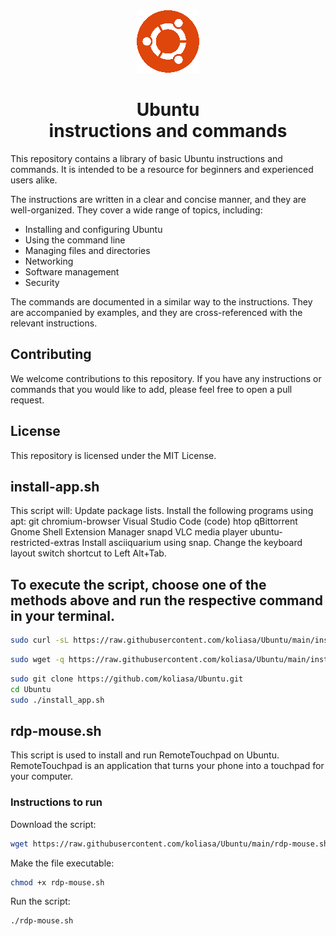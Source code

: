 <div align="center">
  <img src="https://github.com/koliasa/Ubuntu/blob/main/images/ubuntu.png" alt="Ubuntu logo">

# Ubuntu <br>instructions and commands

</div>
This repository contains a library of basic Ubuntu instructions and commands. It is intended to be a resource for beginners and experienced users alike.

The instructions are written in a clear and concise manner, and they are well-organized. They cover a wide range of topics, including:

- Installing and configuring Ubuntu
- Using the command line
- Managing files and directories
- Networking
- Software management
- Security

The commands are documented in a similar way to the instructions. They are accompanied by examples, and they are cross-referenced with the relevant instructions.

## Contributing

We welcome contributions to this repository. If you have any instructions or commands that you would like to add, please feel free to open a pull request.

## License

This repository is licensed under the MIT License.

## install-app.sh

This script will:
Update package lists.
Install the following programs using apt:
git
chromium-browser
Visual Studio Code (code)
htop
qBittorrent
Gnome Shell Extension Manager
snapd
VLC media player
ubuntu-restricted-extras
Install asciiquarium using snap.
Change the keyboard layout switch shortcut to Left Alt+Tab.

## To execute the script, choose one of the methods above and run the respective command in your terminal.

```bash
sudo curl -sL https://raw.githubusercontent.com/koliasa/Ubuntu/main/install-app.sh | bash
```

```bash
sudo wget -q https://raw.githubusercontent.com/koliasa/Ubuntu/main/install-app.sh -O - | bash
```

```bash
sudo git clone https://github.com/koliasa/Ubuntu.git
cd Ubuntu
sudo ./install_app.sh
```

## rdp-mouse.sh

This script is used to install and run RemoteTouchpad on Ubuntu. RemoteTouchpad is an application that turns your phone into a touchpad for your computer.

### Instructions to run

Download the script:

```bash
wget https://raw.githubusercontent.com/koliasa/Ubuntu/main/rdp-mouse.sh -O rdp-mouse.sh
```

Make the file executable:

```bash
chmod +x rdp-mouse.sh
```

Run the script:

```bash
./rdp-mouse.sh
```
